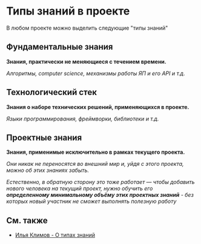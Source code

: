 # Типы знаний в проекте

В любом проекте можно выделить следующие "типы знаний"

## Фундаментальные знания

**Знания, практически не меняющиеся с течением времени.**

*Алгоритмы, computer science, механизмы работы ЯП и его API и т.д.*

## Технологический стек

**Знания о наборе технических решений, применяющихся в проекте.**

*Языки программирования, фреймворки, библиотеки и т.д.*

## Проектные знания

**Знания, применимые исключительно в рамках текущего проекта.**

*Они никак не переносятся во внешний мир и, уйдя с этого проекта, можно об этих знаниях забыть.*

*Естественно, в обратную сторону это тоже работает — чтобы добавить нового человека на текущий проект, нужно обучить его **определенному минимальному объёму этих проектных знаний** - без которых новый участник не сможет выполнять полезную работу*

## См. также

- [Илья Климов - О типах знаний][ext-klimov]

[ext-klimov]: https://youtu.be/4xyb_tA-uw0?t=249
